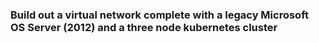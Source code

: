 ### Build out a virtual network complete with a legacy Microsoft OS Server (2012) and a three node kubernetes cluster